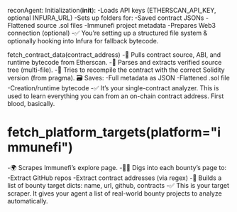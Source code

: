 reconAgent:
Initialization(__init__):
-Loads API keys (ETHERSCAN_API_KEY, optional INFURA_URL)
-Sets up folders for:
-Saved contract JSONs
-Flattened source .sol files
-Immunefi project metadata
-Prepares Web3 connection (optional)
-✅ You’re setting up a structured file system & optionally hooking into Infura for fallback bytecode.


fetch_contract_data(contract_address)
-📡 Pulls contract source, ABI, and runtime bytecode from Etherscan.
-🧰 Parses and extracts verified source tree (multi-file).
-🧪 Tries to recompile the contract with the correct Solidity version (from pragma).
🗃 Saves:
-Full metadata as JSON
-Flattened .sol file
-Creation/runtime bytecode
-✅ It’s your single-contract analyzer. This is used to learn everything you can from an on-chain contract address. First blood, basically.



# fetch_platform_targets(platform="immunefi")
-🌍 Scrapes Immunefi’s explore page.
-🕵️‍♂️ Digs into each bounty’s page to:
-Extract GitHub repos
-Extract contract addresses (via regex)
-🧾 Builds a list of bounty target dicts: name, url, github, contracts
-✅ This is your target scraper. It gives your agent a list of real-world bounty projects to analyze automatically.
